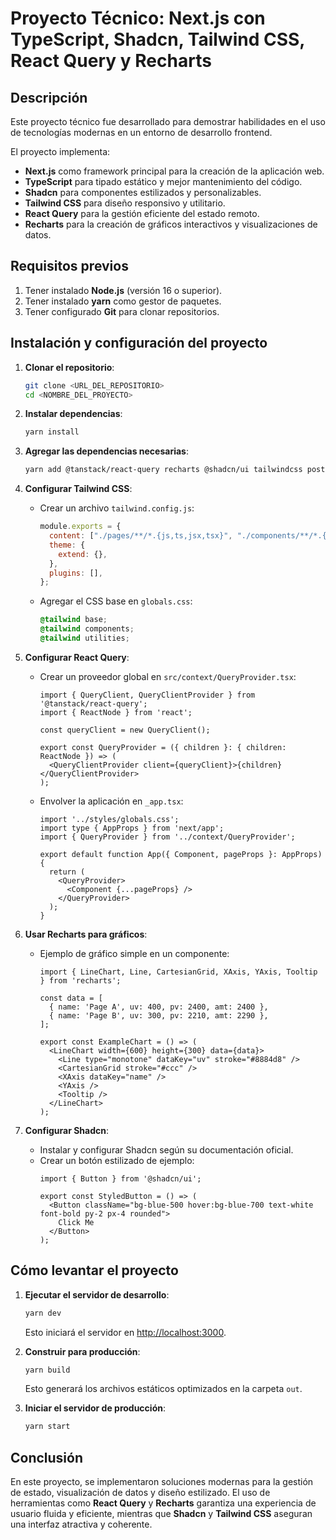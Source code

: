 # Proyecto Técnico: Next.js con TypeScript, Shadcn, Tailwind CSS, React Query y Recharts

## Descripción
Este proyecto técnico fue desarrollado para demostrar habilidades en el uso de tecnologías modernas en un entorno de desarrollo frontend.

El proyecto implementa:
- **Next.js** como framework principal para la creación de la aplicación web.
- **TypeScript** para tipado estático y mejor mantenimiento del código.
- **Shadcn** para componentes estilizados y personalizables.
- **Tailwind CSS** para diseño responsivo y utilitario.
- **React Query** para la gestión eficiente del estado remoto.
- **Recharts** para la creación de gráficos interactivos y visualizaciones de datos.

## Requisitos previos
1. Tener instalado **Node.js** (versión 16 o superior).
2. Tener instalado **yarn** como gestor de paquetes.
3. Tener configurado **Git** para clonar repositorios.

## Instalación y configuración del proyecto
1. **Clonar el repositorio**:
   ```bash
   git clone <URL_DEL_REPOSITORIO>
   cd <NOMBRE_DEL_PROYECTO>
   ```

2. **Instalar dependencias**:
   ```bash
   yarn install
   ```

3. **Agregar las dependencias necesarias**:
   ```bash
   yarn add @tanstack/react-query recharts @shadcn/ui tailwindcss postcss autoprefixer typescript @types/react @types/node
   ```

4. **Configurar Tailwind CSS**:
   - Crear un archivo `tailwind.config.js`:
     ```javascript
     module.exports = {
       content: ["./pages/**/*.{js,ts,jsx,tsx}", "./components/**/*.{js,ts,jsx,tsx}"],
       theme: {
         extend: {},
       },
       plugins: [],
     };
     ```
   - Agregar el CSS base en `globals.css`:
     ```css
     @tailwind base;
     @tailwind components;
     @tailwind utilities;
     ```

5. **Configurar React Query**:
   - Crear un proveedor global en `src/context/QueryProvider.tsx`:
     ```tsx
     import { QueryClient, QueryClientProvider } from '@tanstack/react-query';
     import { ReactNode } from 'react';

     const queryClient = new QueryClient();

     export const QueryProvider = ({ children }: { children: ReactNode }) => (
       <QueryClientProvider client={queryClient}>{children}</QueryClientProvider>
     );
     ```
   - Envolver la aplicación en `_app.tsx`:
     ```tsx
     import '../styles/globals.css';
     import type { AppProps } from 'next/app';
     import { QueryProvider } from '../context/QueryProvider';

     export default function App({ Component, pageProps }: AppProps) {
       return (
         <QueryProvider>
           <Component {...pageProps} />
         </QueryProvider>
       );
     }
     ```

6. **Usar Recharts para gráficos**:
   - Ejemplo de gráfico simple en un componente:
     ```tsx
     import { LineChart, Line, CartesianGrid, XAxis, YAxis, Tooltip } from 'recharts';

     const data = [
       { name: 'Page A', uv: 400, pv: 2400, amt: 2400 },
       { name: 'Page B', uv: 300, pv: 2210, amt: 2290 },
     ];

     export const ExampleChart = () => (
       <LineChart width={600} height={300} data={data}>
         <Line type="monotone" dataKey="uv" stroke="#8884d8" />
         <CartesianGrid stroke="#ccc" />
         <XAxis dataKey="name" />
         <YAxis />
         <Tooltip />
       </LineChart>
     );
     ```

7. **Configurar Shadcn**:
   - Instalar y configurar Shadcn según su documentación oficial.
   - Crear un botón estilizado de ejemplo:
     ```tsx
     import { Button } from '@shadcn/ui';

     export const StyledButton = () => (
       <Button className="bg-blue-500 hover:bg-blue-700 text-white font-bold py-2 px-4 rounded">
         Click Me
       </Button>
     );
     ```

## Cómo levantar el proyecto
1. **Ejecutar el servidor de desarrollo**:
   ```bash
   yarn dev
   ```
   Esto iniciará el servidor en [http://localhost:3000](http://localhost:3000).

2. **Construir para producción**:
   ```bash
   yarn build
   ```
   Esto generará los archivos estáticos optimizados en la carpeta `out`.

3. **Iniciar el servidor de producción**:
   ```bash
   yarn start
   ```

## Conclusión
En este proyecto, se implementaron soluciones modernas para la gestión de estado, visualización de datos y diseño estilizado. El uso de herramientas como **React Query** y **Recharts** garantiza una experiencia de usuario fluida y eficiente, mientras que **Shadcn** y **Tailwind CSS** aseguran una interfaz atractiva y coherente.
